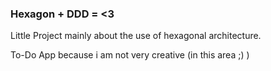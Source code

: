### Hexagon + DDD = <3


Little Project mainly about the use of hexagonal architecture.

To-Do App because i am not very creative (in this area ;) )
